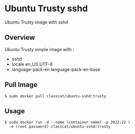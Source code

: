# Ubuntu Trusty sshd

Ubuntu Trusty image with sshd

## Overview

Ubuntu Trusty simple image with :  

+ sshd
+ locale en_US.UTF-8
+ language-pack-en language-pack-en-base

## Pull Image

```
$ sudo docker pull classcat/ubuntu-sshd:trusty
```

## Usage

```
$ sudo docker run -d --name (container name) -p 2022:22 \  
  -e (root password) classcat/ubuntu-sshd:trusty
```
